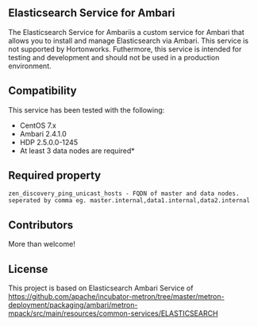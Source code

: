 ## Elasticsearch Service for Ambari

The Elasticsearch Service for Ambariis a custom service for Ambari that allows you to install and manage Elasticsearch via Ambari.  This service is not supported by Hortonworks.  Futhermore, this service is intended for testing and development and should not be used in a production environment.

## Compatibility

This service has been tested with the following:

- CentOS 7.x
- Ambari 2.4.1.0
- HDP 2.5.0.0-1245
- At least 3 data nodes are required*

## Required property
```
zen_discovery_ping_unicast_hosts - FQDN of master and data nodes. seperated by comma eg. master.internal,data1.internal,data2.internal
```

## Contributors
More than welcome!

## License
This project is based on Elasticsearch Ambari Service of <https://github.com/apache/incubator-metron/tree/master/metron-deployment/packaging/ambari/metron-mpack/src/main/resources/common-services/ELASTICSEARCH>
